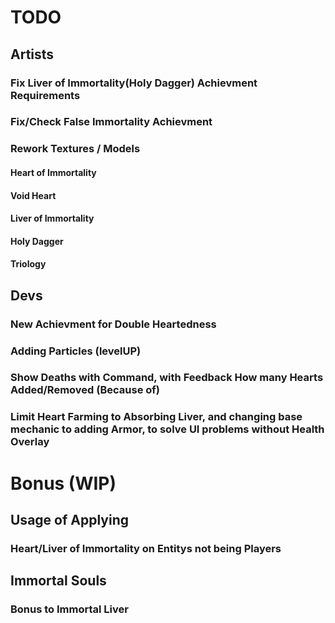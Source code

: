 # TODO
## Artists
### Fix Liver of Immortality(Holy Dagger) Achievment Requirements
### Fix/Check False Immortality Achievment
### Rework Textures / Models
#### Heart of Immortality
#### Void Heart
#### Liver of Immortality
#### Holy Dagger
#### Triology
## Devs
### New Achievment for Double Heartedness
### Adding Particles (levelUP)
### Show Deaths with Command, with Feedback How many Hearts Added/Removed (Because of)
### Limit Heart Farming to Absorbing Liver, and changing base mechanic to adding Armor, to solve UI problems without Health Overlay
# Bonus (WIP)
## Usage of Applying
### Heart/Liver of Immortality on Entitys not being Players
## Immortal Souls
### Bonus to Immortal Liver